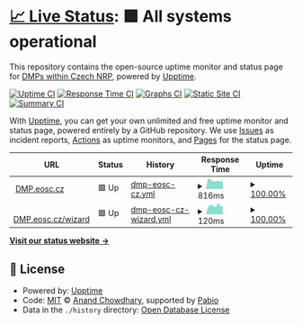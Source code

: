 # [📈 Live Status](https://dsw-nrp.github.io/status): <!--live status--> **🟩 All systems operational**

This repository contains the open-source uptime monitor and status page for [DMPs within Czech NRP](https://dmp.eosc.cz), powered by [Upptime](https://github.com/upptime/upptime).

[![Uptime CI](https://github.com/dsw-nrp/status/workflows/Uptime%20CI/badge.svg)](https://github.com/dsw-nrp/status/actions?query=workflow%3A%22Uptime+CI%22)
[![Response Time CI](https://github.com/dsw-nrp/status/workflows/Response%20Time%20CI/badge.svg)](https://github.com/dsw-nrp/status/actions?query=workflow%3A%22Response+Time+CI%22)
[![Graphs CI](https://github.com/dsw-nrp/status/workflows/Graphs%20CI/badge.svg)](https://github.com/dsw-nrp/status/actions?query=workflow%3A%22Graphs+CI%22)
[![Static Site CI](https://github.com/dsw-nrp/status/workflows/Static%20Site%20CI/badge.svg)](https://github.com/dsw-nrp/status/actions?query=workflow%3A%22Static+Site+CI%22)
[![Summary CI](https://github.com/dsw-nrp/status/workflows/Summary%20CI/badge.svg)](https://github.com/dsw-nrp/status/actions?query=workflow%3A%22Summary+CI%22)

With [Upptime](https://upptime.js.org), you can get your own unlimited and free uptime monitor and status page, powered entirely by a GitHub repository. We use [Issues](https://github.com/dsw-nrp/status/issues) as incident reports, [Actions](https://github.com/dsw-nrp/status/actions) as uptime monitors, and [Pages](https://dsw-nrp.github.io/status) for the status page.

<!--start: status pages-->
<!-- This summary is generated by Upptime (https://github.com/upptime/upptime) -->
<!-- Do not edit this manually, your changes will be overwritten -->
<!-- prettier-ignore -->
| URL | Status | History | Response Time | Uptime |
| --- | ------ | ------- | ------------- | ------ |
| <img alt="" src="https://icons.duckduckgo.com/ip3/dmp.eosc.cz.ico" height="13"> [DMP.eosc.cz](https://dmp.eosc.cz) | 🟩 Up | [dmp-eosc-cz.yml](https://github.com/dsw-nrp/status/commits/HEAD/history/dmp-eosc-cz.yml) | <details><summary><img alt="Response time graph" src="./graphs/dmp-eosc-cz/response-time-week.png" height="20"> 816ms</summary><br><a href="https://dsw-nrp.github.io/status/history/dmp-eosc-cz"><img alt="Response time 1211" src="https://img.shields.io/endpoint?url=https%3A%2F%2Fraw.githubusercontent.com%2Fdsw-nrp%2Fstatus%2FHEAD%2Fapi%2Fdmp-eosc-cz%2Fresponse-time.json"></a><br><a href="https://dsw-nrp.github.io/status/history/dmp-eosc-cz"><img alt="24-hour response time 690" src="https://img.shields.io/endpoint?url=https%3A%2F%2Fraw.githubusercontent.com%2Fdsw-nrp%2Fstatus%2FHEAD%2Fapi%2Fdmp-eosc-cz%2Fresponse-time-day.json"></a><br><a href="https://dsw-nrp.github.io/status/history/dmp-eosc-cz"><img alt="7-day response time 816" src="https://img.shields.io/endpoint?url=https%3A%2F%2Fraw.githubusercontent.com%2Fdsw-nrp%2Fstatus%2FHEAD%2Fapi%2Fdmp-eosc-cz%2Fresponse-time-week.json"></a><br><a href="https://dsw-nrp.github.io/status/history/dmp-eosc-cz"><img alt="30-day response time 1022" src="https://img.shields.io/endpoint?url=https%3A%2F%2Fraw.githubusercontent.com%2Fdsw-nrp%2Fstatus%2FHEAD%2Fapi%2Fdmp-eosc-cz%2Fresponse-time-month.json"></a><br><a href="https://dsw-nrp.github.io/status/history/dmp-eosc-cz"><img alt="1-year response time 1211" src="https://img.shields.io/endpoint?url=https%3A%2F%2Fraw.githubusercontent.com%2Fdsw-nrp%2Fstatus%2FHEAD%2Fapi%2Fdmp-eosc-cz%2Fresponse-time-year.json"></a></details> | <details><summary><a href="https://dsw-nrp.github.io/status/history/dmp-eosc-cz">100.00%</a></summary><a href="https://dsw-nrp.github.io/status/history/dmp-eosc-cz"><img alt="All-time uptime 99.97%" src="https://img.shields.io/endpoint?url=https%3A%2F%2Fraw.githubusercontent.com%2Fdsw-nrp%2Fstatus%2FHEAD%2Fapi%2Fdmp-eosc-cz%2Fuptime.json"></a><br><a href="https://dsw-nrp.github.io/status/history/dmp-eosc-cz"><img alt="24-hour uptime 100.00%" src="https://img.shields.io/endpoint?url=https%3A%2F%2Fraw.githubusercontent.com%2Fdsw-nrp%2Fstatus%2FHEAD%2Fapi%2Fdmp-eosc-cz%2Fuptime-day.json"></a><br><a href="https://dsw-nrp.github.io/status/history/dmp-eosc-cz"><img alt="7-day uptime 100.00%" src="https://img.shields.io/endpoint?url=https%3A%2F%2Fraw.githubusercontent.com%2Fdsw-nrp%2Fstatus%2FHEAD%2Fapi%2Fdmp-eosc-cz%2Fuptime-week.json"></a><br><a href="https://dsw-nrp.github.io/status/history/dmp-eosc-cz"><img alt="30-day uptime 100.00%" src="https://img.shields.io/endpoint?url=https%3A%2F%2Fraw.githubusercontent.com%2Fdsw-nrp%2Fstatus%2FHEAD%2Fapi%2Fdmp-eosc-cz%2Fuptime-month.json"></a><br><a href="https://dsw-nrp.github.io/status/history/dmp-eosc-cz"><img alt="1-year uptime 99.97%" src="https://img.shields.io/endpoint?url=https%3A%2F%2Fraw.githubusercontent.com%2Fdsw-nrp%2Fstatus%2FHEAD%2Fapi%2Fdmp-eosc-cz%2Fuptime-year.json"></a></details>
| <img alt="" src="https://icons.duckduckgo.com/ip3/dmp.eosc.cz.ico" height="13"> [DMP.eosc.cz/wizard](https://dmp.eosc.cz/wizard/) | 🟩 Up | [dmp-eosc-cz-wizard.yml](https://github.com/dsw-nrp/status/commits/HEAD/history/dmp-eosc-cz-wizard.yml) | <details><summary><img alt="Response time graph" src="./graphs/dmp-eosc-cz-wizard/response-time-week.png" height="20"> 120ms</summary><br><a href="https://dsw-nrp.github.io/status/history/dmp-eosc-cz-wizard"><img alt="Response time 262" src="https://img.shields.io/endpoint?url=https%3A%2F%2Fraw.githubusercontent.com%2Fdsw-nrp%2Fstatus%2FHEAD%2Fapi%2Fdmp-eosc-cz-wizard%2Fresponse-time.json"></a><br><a href="https://dsw-nrp.github.io/status/history/dmp-eosc-cz-wizard"><img alt="24-hour response time 99" src="https://img.shields.io/endpoint?url=https%3A%2F%2Fraw.githubusercontent.com%2Fdsw-nrp%2Fstatus%2FHEAD%2Fapi%2Fdmp-eosc-cz-wizard%2Fresponse-time-day.json"></a><br><a href="https://dsw-nrp.github.io/status/history/dmp-eosc-cz-wizard"><img alt="7-day response time 120" src="https://img.shields.io/endpoint?url=https%3A%2F%2Fraw.githubusercontent.com%2Fdsw-nrp%2Fstatus%2FHEAD%2Fapi%2Fdmp-eosc-cz-wizard%2Fresponse-time-week.json"></a><br><a href="https://dsw-nrp.github.io/status/history/dmp-eosc-cz-wizard"><img alt="30-day response time 126" src="https://img.shields.io/endpoint?url=https%3A%2F%2Fraw.githubusercontent.com%2Fdsw-nrp%2Fstatus%2FHEAD%2Fapi%2Fdmp-eosc-cz-wizard%2Fresponse-time-month.json"></a><br><a href="https://dsw-nrp.github.io/status/history/dmp-eosc-cz-wizard"><img alt="1-year response time 262" src="https://img.shields.io/endpoint?url=https%3A%2F%2Fraw.githubusercontent.com%2Fdsw-nrp%2Fstatus%2FHEAD%2Fapi%2Fdmp-eosc-cz-wizard%2Fresponse-time-year.json"></a></details> | <details><summary><a href="https://dsw-nrp.github.io/status/history/dmp-eosc-cz-wizard">100.00%</a></summary><a href="https://dsw-nrp.github.io/status/history/dmp-eosc-cz-wizard"><img alt="All-time uptime 99.98%" src="https://img.shields.io/endpoint?url=https%3A%2F%2Fraw.githubusercontent.com%2Fdsw-nrp%2Fstatus%2FHEAD%2Fapi%2Fdmp-eosc-cz-wizard%2Fuptime.json"></a><br><a href="https://dsw-nrp.github.io/status/history/dmp-eosc-cz-wizard"><img alt="24-hour uptime 100.00%" src="https://img.shields.io/endpoint?url=https%3A%2F%2Fraw.githubusercontent.com%2Fdsw-nrp%2Fstatus%2FHEAD%2Fapi%2Fdmp-eosc-cz-wizard%2Fuptime-day.json"></a><br><a href="https://dsw-nrp.github.io/status/history/dmp-eosc-cz-wizard"><img alt="7-day uptime 100.00%" src="https://img.shields.io/endpoint?url=https%3A%2F%2Fraw.githubusercontent.com%2Fdsw-nrp%2Fstatus%2FHEAD%2Fapi%2Fdmp-eosc-cz-wizard%2Fuptime-week.json"></a><br><a href="https://dsw-nrp.github.io/status/history/dmp-eosc-cz-wizard"><img alt="30-day uptime 100.00%" src="https://img.shields.io/endpoint?url=https%3A%2F%2Fraw.githubusercontent.com%2Fdsw-nrp%2Fstatus%2FHEAD%2Fapi%2Fdmp-eosc-cz-wizard%2Fuptime-month.json"></a><br><a href="https://dsw-nrp.github.io/status/history/dmp-eosc-cz-wizard"><img alt="1-year uptime 99.98%" src="https://img.shields.io/endpoint?url=https%3A%2F%2Fraw.githubusercontent.com%2Fdsw-nrp%2Fstatus%2FHEAD%2Fapi%2Fdmp-eosc-cz-wizard%2Fuptime-year.json"></a></details>

<!--end: status pages-->

[**Visit our status website →**](https://dsw-nrp.github.io/status)

## 📄 License

- Powered by: [Upptime](https://github.com/upptime/upptime)
- Code: [MIT](./LICENSE) © [Anand Chowdhary](https://anandchowdhary.com), supported by [Pabio](https://pabio.com)
- Data in the `./history` directory: [Open Database License](https://opendatacommons.org/licenses/odbl/1-0/)
